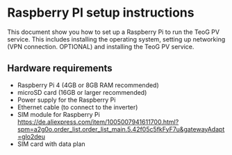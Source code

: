# Raspberry PI setup instructions

This document show you how to set up a Raspberry Pi to run the TeoG PV service.
This includes installing the operating system, setting up networking (VPN connection. OPTIONAL) and installing the TeoG PV service.

## Hardware requirements

- Raspberry Pi 4 (4GB or 8GB RAM recommended)
- microSD card (16GB or larger recommended)
- Power supply for the Raspberry Pi
- Ethernet cable (to connect to the inverter)
- SIM module for Raspberry Pi https://de.aliexpress.com/item/1005007941611700.html?spm=a2g0o.order_list.order_list_main.5.42f05c5fkFyF7u&gatewayAdapt=glo2deu
- SIM card with data plan